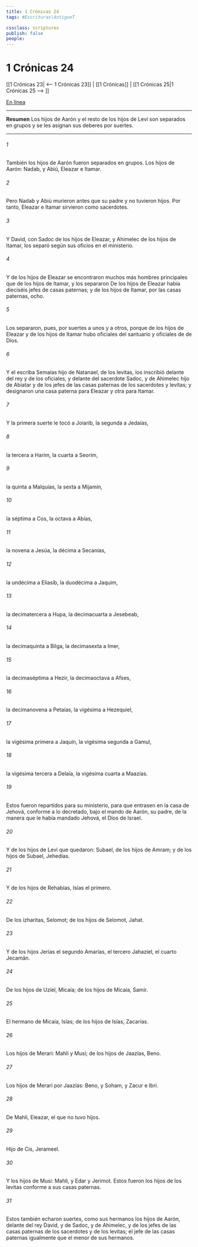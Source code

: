 ```yaml
---
title: 1 Crónicas 24
tags: #Escrituras\AntiguoT

cssclass: scriptures
publish: false
people:
---
```


# 1 Crónicas 24
[[1 Crónicas 23| <-- 1 Crónicas 23]] | [[1 Crónicas]] | [[1 Crónicas 25|1 Crónicas 25 --> ]]

[En línea](https://churchofjesuschrist.org/study/scriptures/ot/1-chr/24?lang=spa)

---
__Resumen__
Los hijos de Aarón y el resto de los hijos de Leví son separados en grupos y se les asignan sus deberes por suertes.

---
###### 1 
También los hijos de Aarón fueron separados en grupos. Los hijos de Aarón: Nadab, y Abiú, Eleazar e Itamar.

###### 2 
Pero Nadab y Abiú murieron antes que su padre y no tuvieron hijos. Por tanto, Eleazar e Itamar sirvieron como sacerdotes.

###### 3 
Y David, con Sadoc de los hijos de Eleazar, y Ahimelec de los hijos de Itamar, los separó según sus oficios en el ministerio.

###### 4 
Y de los hijos de Eleazar se encontraron muchos más hombres principales que de los hijos de Itamar, y los separaron  De los hijos de Eleazar había dieciséis jefes de casas paternas; y de los hijos de Itamar, por las casas paternas, ocho.

###### 5 
Los separaron, pues, por suertes a unos y a otros, porque de los hijos de Eleazar y de los hijos de Itamar hubo oficiales del santuario y oficiales de  de Dios.

###### 6 
Y el escriba Semaías hijo de Natanael, de los levitas, los inscribió delante del rey y de los oficiales, y delante del sacerdote Sadoc, y de Ahimelec hijo de Abiatar y de los jefes de las casas paternas de los sacerdotes y levitas; y designaron una casa paterna para Eleazar y otra para Itamar.

###### 7 
Y la primera suerte le tocó a Joiarib, la segunda a Jedaías,

###### 8 
la tercera a Harim, la cuarta a Seorim,

###### 9 
la quinta a Malquías, la sexta a Mijamín,

###### 10 
la séptima a Cos, la octava a Abías,

###### 11 
la novena a Jesúa, la décima a Secanías,

###### 12 
la undécima a Eliasib, la duodécima a Jaquim,

###### 13 
la decimatercera a Hupa, la decimacuarta a Jesebeab,

###### 14 
la decimaquinta a Bilga, la decimasexta a Imer,

###### 15 
la decimaséptima a Hezir, la decimaoctava a Afses,

###### 16 
la decimanovena a Petaías, la vigésima a Hezequiel,

###### 17 
la vigésima primera a Jaquín, la vigésima segunda a Gamul,

###### 18 
la vigésima tercera a Delaía, la vigésima cuarta a Maazías.

###### 19 
Estos fueron repartidos para su ministerio, para que entrasen en la casa de Jehová, conforme a lo decretado, bajo el mando de Aarón, su padre, de la manera que le había mandado Jehová, el Dios de Israel.

###### 20 
Y de los hijos de Leví que quedaron: Subael, de los hijos de Amram; y de los hijos de Subael, Jehedías.

###### 21 
Y de los hijos de Rehabías, Isías el primero.

###### 22 
De los izharitas, Selomot; de los hijos de Selomot, Jahat.

###### 23 
Y de los hijos  Jerías  el segundo Amarías, el tercero Jahaziel, el cuarto Jecamán.

###### 24 
De los hijos de Uziel, Micaía; de los hijos de Micaía, Samir.

###### 25 
El hermano de Micaía, Isías; de los hijos de Isías, Zacarías.

###### 26 
Los hijos de Merari: Mahli y Musi; de los hijos de Jaazías, Beno.

###### 27 
Los hijos de Merari por Jaazías: Beno, y Soham, y Zacur e Ibri.

###### 28 
De Mahli, Eleazar, el que no tuvo hijos.

###### 29 
Hijo de Cis, Jerameel.

###### 30 
Y los hijos de Musi: Mahli, y Edar y Jerimot. Estos fueron los hijos de los levitas conforme a sus casas paternas.

###### 31 
Estos también echaron suertes, como sus hermanos los hijos de Aarón, delante del rey David, y de Sadoc, y de Ahimelec, y de los jefes de las casas paternas de los sacerdotes y de los levitas; el jefe de las casas paternas igualmente que el menor de sus hermanos.

